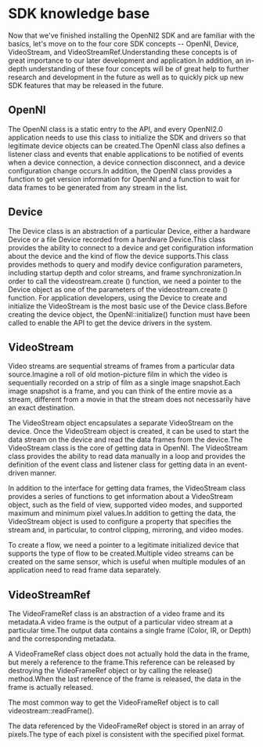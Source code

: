 # SDK knowledge base

Now that we've finished installing the OpenNI2 SDK and are familiar with the basics, let's move on to the four core SDK concepts -- OpenNI, Device, VideoStream, and VideoStreamRef.Understanding these concepts is of great importance to our later development and application.In addition, an in-depth understanding of these four concepts will be of great help to further research and development in the future as well as to quickly pick up new SDK features that may be released in the future.

## OpenNI

The OpenNI class is a static entry to the API, and every OpenNI2.0 application needs to use this class to initialize the SDK and drivers so that legitimate device objects can be created.The OpenNI class also defines a listener class and events that enable applications to be notified of events when a device connection, a device connection disconnect, and a device configuration change occurs.In addition, the OpenNI class provides a function to get version information for OpenNI and a function to wait for data frames to be generated from any stream in the list.

## Device

The Device class is an abstraction of a particular Device, either a hardware Device or a file Device recorded from a hardware Device.This class provides the ability to connect to a device and get configuration information about the device and the kind of flow the device supports.This class provides methods to query and modify device configuration parameters, including startup depth and color streams, and frame synchronization.In order to call the videostream.create () function, we need a pointer to the Device object as one of the parameters of the videostream.create () function. For application developers, using the Device to create and initialize the VideoStream is the most basic use of the Device class.Before creating the device object, the OpenNI::initialize() function must have been called to enable the API to get the device drivers in the system.

## VideoStream

Video streams are sequential streams of frames from a particular data source.Imagine a roll of old motion-picture film in which the video is sequentially recorded on a strip of film as a single image snapshot.Each image snapshot is a frame, and you can think of the entire movie as a stream, different from a movie in that the stream does not necessarily have an exact destination.

The VideoStream object encapsulates a separate VideoStream on the device. Once the VideoStream object is created, it can be used to start the data stream on the device and read the data frames from the device.The VideoStream class is the core of getting data in OpenNI. The VideoStream class provides the ability to read data manually in a loop and provides the definition of the event class and listener class for getting data in an event-driven manner.

In addition to the interface for getting data frames, the VideoStream class provides a series of functions to get information about a VideoStream object, such as the field of view, supported video modes, and supported maximum and minimum pixel values.In addition to getting the data, the VideoStream object is used to configure a property that specifies the stream and, in particular, to control clipping, mirroring, and video modes.

To create a flow, we need a pointer to a legitimate initialized device that supports the type of flow to be created.Multiple video streams can be created on the same sensor, which is useful when multiple modules of an application need to read frame data separately.

##  VideoStreamRef

The VideoFrameRef class is an abstraction of a video frame and its metadata.A video frame is the output of a particular video stream at a particular time.The output data contains a single frame (Color, IR, or Depth) and the corresponding metadata.

A VideoFrameRef class object does not actually hold the data in the frame, but merely a reference to the frame.This reference can be released by destroying the VideoFrameRef object or by calling the release() method.When the last reference of the frame is released, the data in the frame is actually released.

The most common way to get the VideoFrameRef object is to call videostream::readFrame().

The data referenced by the VideoFrameRef object is stored in an array of pixels.The type of each pixel is consistent with the specified pixel format.

